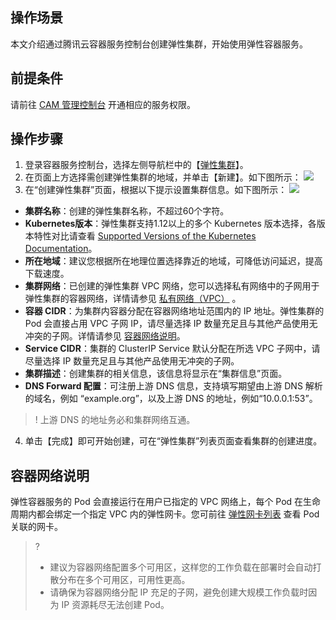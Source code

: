 ## 操作场景
本文介绍通过腾讯云容器服务控制台创建弹性集群，开始使用弹性容器服务。



## 前提条件
请前往 [CAM 管理控制台](https://console.cloud.tencent.com/cam/overview) 开通相应的服务权限。

## 操作步骤
1. 登录容器服务控制台，选择左侧导航栏中的【[弹性集群](https://console.cloud.tencent.com/tke2/ecluster)】。
2. 在页面上方选择需创建弹性集群的地域，并单击【新建】。如下图所示：
![](https://main.qcloudimg.com/raw/b87df2b1d8b2ba95de0b91d859d17f41.png)
3. 在“创建弹性集群”页面，根据以下提示设置集群信息。如下图所示：
![](https://main.qcloudimg.com/raw/39a7a3b664d3d85f098872296d667cdf.png)
 -  **集群名称**：创建的弹性集群名称，不超过60个字符。
 -  **Kubernetes版本**：弹性集群支持1.12以上的多个 Kubernetes 版本选择，各版本特性对比请查看 [Supported Versions of the Kubernetes Documentation](https://kubernetes.io/docs/home/supported-doc-versions/)。
 - **所在地域**：建议您根据所在地理位置选择靠近的地域，可降低访问延迟，提高下载速度。
 - **集群网络**：已创建的弹性集群 VPC 网络，您可以选择私有网络中的子网用于弹性集群的容器网络，详情请参见 [私有网络（VPC）](https://cloud.tencent.com/document/product/215/20046) 。
 - **容器 CIDR**：为集群内容器分配在容器网络地址范围内的 IP 地址。弹性集群的 Pod 会直接占用 VPC 子网 IP，请尽量选择 IP 数量充足且与其他产品使用无冲突的子网。详情请参见 [容器网络说明](#ContainerNetwork)。
 - **Service CIDR**：集群的 ClusterIP Service 默认分配在所选 VPC 子网中，请尽量选择 IP 数量充足且与其他产品使用无冲突的子网。
 - **集群描述**：创建集群的相关信息，该信息将显示在“集群信息”页面。
 - **DNS Forward 配置**：可注册上游 DNS 信息，支持填写期望由上游 DNS 解析的域名，例如 “example.org”，以及上游 DNS 的地址，例如“10.0.0.1:53”。
 >! 上游 DNS 的地址务必和集群网络互通。
4. 单击【完成】即可开始创建，可在“弹性集群”列表页面查看集群的创建进度。


## 容器网络说明[](id:ContainerNetwork)
弹性容器服务的 Pod 会直接运行在用户已指定的 VPC 网络上，每个 Pod 在生命周期内都会绑定一个指定 VPC 内的弹性网卡。您可前往 [弹性网卡列表](https://console.cloud.tencent.com/vpc/eni) 查看 Pod 关联的网卡。

>?
>- 建议为容器网络配置多个可用区，这样您的工作负载在部署时会自动打散分布在多个可用区，可用性更高。
>- 请确保为容器网络分配 IP 充足的子网，避免创建大规模工作负载时因为 IP 资源耗尽无法创建 Pod。
